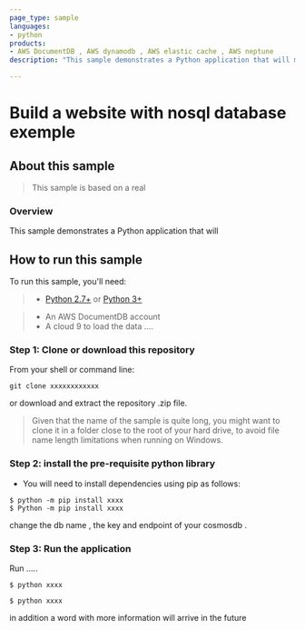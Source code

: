 ```yaml
---
page_type: sample
languages:
- python
products:
- AWS DocumentDB , AWS dynamodb , AWS elastic cache , AWS neptune 
description: "This sample demonstrates a Python application that will manage restaurant application using different nosql technologies  "

---
```

# Build a website with nosql database exemple 

## About this sample

> This sample is based on a real 

### Overview

This sample demonstrates a Python application that will 



## How to run this sample

To run this sample, you'll need:

> - [Python 2.7+](https://www.python.org/downloads/release/python-2713/) or [Python 3+](https://www.python.org/downloads/release/python-364/)

> - An AWS DocumentDB account 
> - A cloud 9 to load the data ....  


### Step 1:  Clone or download this repository

From your shell or command line:

```Shell
git clone xxxxxxxxxxxx
```

or download and extract the repository .zip file.

> Given that the name of the sample is quite long, you might want to clone it in a folder close to the root of your hard drive, to avoid file name length limitations when running on Windows.

### Step 2:  install the pre-requisite python library 


- You will need to install dependencies using pip as follows:
```Shell
$ python -m pip install xxxx
$ Python -m pip install xxxx

```

change the db name , the key and endpoint of your cosmosdb . 
### Step 3:  Run the application  

Run ..... 

```Shell
$ python xxxx

$ python xxxx

```


in addition a word with more information will arrive in the future 


